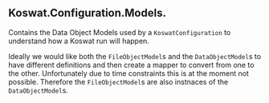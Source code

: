 ## Koswat.Configuration.Models.

Contains the Data Object Models used by a `KoswatConfiguration` to understand how a Koswat run will happen.

Ideally we would like both the `FileObjectModel`s and the `DataObjectModel`s to have different definitions and then create a mapper to convert from one to the other. Unfortunately due to time constraints this is at the moment not possible. Therefore the `FileObjectModel`s are also instnaces of the `DataObjectModel`s.